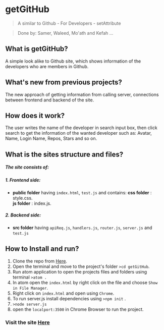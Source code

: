 # getGitHub
>A similar to Github - For Developers - setAttribute

>Done by: Samer, Waleed, Mo'ath and Kefah ...

## What is getGitHub?
A simple look alike to Github site, which shows information of the developers who are members in Github.

## What's new from previous projects?
The new approach of getting information from calling server, connections between frontend and backend of the site.


## How does it work?
The user writes the name of the developer in search input box, then click search to get the information of the wanted developer such as: Avatar, Name, Login Name, Repos, Stars and so on.

## What is the sites structure and files?
##### The site consists of:
##### 1. Frontend side:
  * **public folder** having ```index.html```, ```test.js``` and contains:
        **css folder** : style.css.  
        **js folder** : index.js.

##### 2. Backend side:
  * **src folder** having ```apiReq.js```, ```handlers.js```, ```router.js```, ```server.js``` and ```test.js```

## How to Install and run?
1. Clone the repo from [Here](https://github.com/FACG2/getGitHub).
2. Open the terminal and move to the project's folder ```>cd getGitHub```.
3. Run atom application to open the projects files and folders using terminal ```>atom .```
4. In atom open the ```index.html``` by right click on the file and choose ```Show in File Manager```.
5. Right click on ```index.html``` and open using ```Chrome```.
6. To run server.js install dependencies using ```>npm init``` .
7. ```>node server.js```
8. open the ```localport:3500``` in Chrome Browser to run the project.

### Visit the site [Here](www.)
